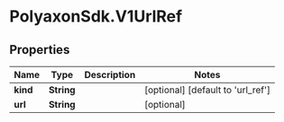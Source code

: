 # PolyaxonSdk.V1UrlRef

## Properties

Name | Type | Description | Notes
------------ | ------------- | ------------- | -------------
**kind** | **String** |  | [optional] [default to &#39;url_ref&#39;]
**url** | **String** |  | [optional] 



